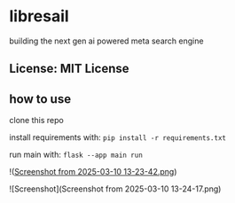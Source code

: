 # libresail
building the next gen ai powered meta search engine

## License: MIT License 

## how to use
clone this repo

install requirements with: `pip install -r requirements.txt`

run main with: `flask --app main run`




!([Screenshot from 2025-03-10 13-23-42.png](https://github.com/eodowd/libresail/blob/af85e64cb31687af63cecad9eccc8eefb34d3267/Screenshot%20from%202025-03-10%2013-24-17.png))


![Screenshot](Screenshot from 2025-03-10 13-24-17.png)

